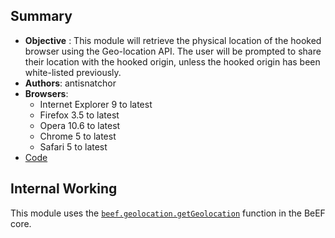 ## Summary

* **Objective** : This module will retrieve the physical location of the hooked browser using the Geo-location API. The user will be prompted to share their location with the hooked origin, unless the hooked origin has been white-listed previously.
* **Authors**: antisnatchor
* **Browsers**:
  * Internet Explorer 9 to latest
  * Firefox 3.5 to latest
  * Opera 10.6 to latest
  * Chrome 5 to latest
  * Safari 5 to latest
* [Code](https://github.com/beefproject/beef/tree/master/modules/host/physical_location)

## Internal Working

This module uses the [`beef.geolocation.getGeolocation`](https://github.com/beefproject/beef/blob/master/core/main/client/geolocation.js) function in the BeEF core.
